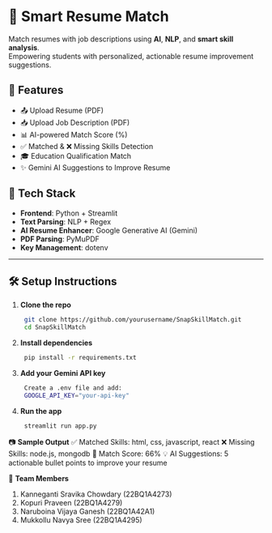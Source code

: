 # 💼 Smart Resume Match

Match resumes with job descriptions using **AI**, **NLP**, and **smart skill analysis**.  
Empowering students with personalized, actionable resume improvement suggestions.



## 🚀 Features

- 📤 Upload Resume (PDF)
- 📥 Upload Job Description (PDF)
- 📊 AI-powered Match Score (%)
- ✅ Matched & ❌ Missing Skills Detection
- 🎓 Education Qualification Match
- ✨ Gemini AI Suggestions to Improve Resume



## 🧠 Tech Stack

- **Frontend**: Python + Streamlit  
- **Text Parsing**: NLP + Regex  
- **AI Resume Enhancer**: Google Generative AI (Gemini)  
- **PDF Parsing**: PyMuPDF  
- **Key Management**: dotenv

---

## 🛠️ Setup Instructions

1. **Clone the repo**
   ```bash 
    git clone https://github.com/yourusername/SnapSkillMatch.git
    cd SnapSkillMatch 
   ```
3. **Install dependencies**
   ```bash
    pip install -r requirements.txt 
   ```
5. **Add your Gemini API key**
   ```bash
    Create a .env file and add:
    GOOGLE_API_KEY="your-api-key" 
   ```
5. **Run the app**
   ```bash
    streamlit run app.py
   ```

 📷 **Sample Output**
 ✅ Matched Skills: html, css, javascript, react
 ❌ Missing Skills: node.js, mongodb
 🎯 Match Score: 66%
 💡 AI Suggestions: 5 actionable bullet points to improve your resume

👥 **Team Members**

 1. Kanneganti Sravika Chowdary (22BQ1A4273)
 2. Kopuri Praveen (22BQ1A4279)
 3. Naruboina Vijaya Ganesh (22BQ1A42A1)
 4. Mukkollu Navya Sree (22BQ1A4295)


